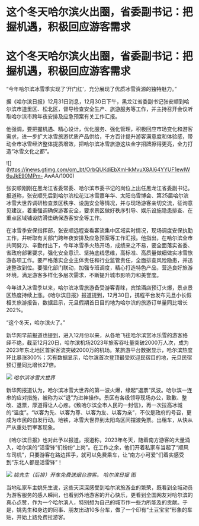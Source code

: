 # 这个冬天哈尔滨火出圈，省委副书记：把握机遇，积极回应游客需求

# 这个冬天哈尔滨火出圈，省委副书记：把握机遇，积极回应游客需求

“今年哈尔滨冰雪季实现了‘开门红’，充分展现了优质冰雪资源的独特魅力。”

据《哈尔滨日报》12月31日消息，12月30日下午，黑龙江省委副书记张安顺到哈尔滨市道里区、松北区，督导检查安全生产、旅游服务等工作，并主持召开会议听取哈尔滨市跨年夜安排及应急预案有关工作汇报。

他强调，要把握机遇、精心设计，优化服务、强化管理，积极回应市场变化和游客需求，进一步扩大冰雪旅游优质产品供给，千方百计提升游客满意度和体验感，带动全市冰雪经济整体提质增效，把哈尔滨冰雪旅游这块金字招牌擦得更亮，全力打造“冰雪文化之都”。

![](https://inews.gtimg.com/om_bt/OrbQUKdiEbXmHkMvuX8Al64YYUF1ewlW6uJkE90MPm-
AwAA/1000)

张安顺刚刚在黑龙江省委常委、哈尔滨市委书记的岗位上出任黑龙江省委副书记。报道称，张安顺先后到哈尔滨松花江冰雪嘉年华、太阳岛雪博会、第25届哈尔滨冰雪大世界调研检查景区秩序、设施安全等情况，并与现场游客亲切交流，征询意见建议，着重强调确保游客安全，要求景区做好秩序引导、娱乐设施隐患排查、在重点区域铺设防滑垫确保游客安全等工作。

在冰雪季安保指挥部，张安顺远程查看客流集中区域实时情况，现场调度安保执勤工作，并听取有关部门跨年夜安排及应急预案等工作汇报。他指出，在哈尔滨全市共同努力、辛勤付出下，今年冰雪季火热开场，成绩来之不易，要全面落实省委、省政府部署要求，强化安全意识、坚持底线思维，高标准、高质量做细做实冰雪旅游各项工作。要严格落实企业主体责任和行业监管责任，全面排查风险隐患，并迅速整改到位。要强化部门联动，加强专班调度，精心打造特色产品，营造良好旅游环境，满足游客多样化多层次需求，不断提升城市影响力和美誉度。

今年进入冰雪季以来，哈尔滨冰雪旅游备受游客青睐，宾馆酒店预订火爆，景点景区热度持续上涨。《哈尔滨日报》报道提到，12月30日，携程平台发布元旦小长假相关旅游报告，数据显示，元旦假期首日目的地为哈尔滨的旅游订单量同比增长202%。

“这个冬天，哈尔滨火了。”

新华网早前报道也提到，进入12月份以来，从各地飞往哈尔滨赏冰乐雪的游客络绎不绝，截至12月20日，哈尔滨机场2023年旅客吞吐量突破2000万人次，成为2023年东北地区首家客流突破2000万的机场。某旅游平台数据显示，哈尔滨热度环比暴涨300%；另有数据显示，哈尔滨首次登顶最受欢迎民宿目的地，元旦民宿预订量同比增长27倍。

![](https://inews.gtimg.com/om_bt/O_xEXkb7_mkcAfcd18Sr2KGC2YVQ8NgPY7VT91JuawMXgAA/1000)
_哈尔滨冰雪大世界_

新华网报道认为，哈尔滨冰雪大世界的第一波火爆，缘起“退票”风波。哈尔滨一连串的应对措施，被称为以“退”为进神操作。景区有各级领导现场办公，致歉、整改、退票，厚道得让人心疼。《致哈尔滨全市人民的一封信》，再一次拉高冰城的“温度”。“以客为先、以客为尊、以客为友、以客为亲”，不仅是政府的号召，更成为市民的自发行动。地铁，冰雪大世界到太阳岛区间摆渡免票。出租车，从快从严从重处罚宰客现象。

《哈尔滨日报》也对此予以报道。报道称，2023年冬天，随着南方游客的大量涌入，哈尔滨的“活雷锋”们纷纷“上岗”。在工作之余，他们开着私家车当起了“顺风车司机”，只要游客在路边挥手，就可以免费乘车，让“南方小可爱”们着实感受到“东北人都是活雷锋”！

![](https://inews.gtimg.com/om_bt/OKxGktvctObnW247TH46xXSblkYxV7s_Z9JhuDRVVQGQkAA/1000)
_姚先生（后排）开车免费送烟台游客。 哈尔滨日报 图_

当地私家车主姚先生说，这些天深深感受到哈尔滨旅游业的繁荣，既看到全城动员为游客服务的感人瞬间，也看到外地游客的开心快乐，更看到全国网友对哈尔滨的真心点赞，作为一个哈尔滨人，特别想为自己的城市作一些力所能及的贡献。于是，姚先生和身边的同事、朋友出动10多台车，做了一个印有“土豆宝宝”形象的车贴，开始上路免费拉游客。

